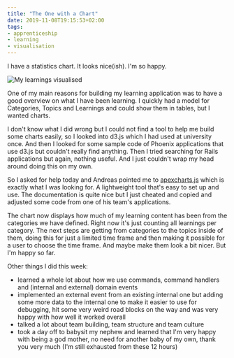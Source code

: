 ```yaml
---
title: "The One with a Chart"
date: 2019-11-08T19:15:53+02:00
tags:
- apprenticeship
- learning
- visualisation
---
```


I have a statistics chart. It looks nice(ish). I'm so happy.

![My learnings visualised](/images/posts/2019-11-08-charts.png)

One of my main reasons for building my learning application was to have a good overview on what I have been learning. I quickly had a model for Categories, Topics and Learnings and could show them in tables, but I wanted charts.

I don't know what I did wrong but I could not find a tool to help me build some charts easily, so I looked into d3.js which I had used at university once. And then I looked for some sample code of Phoenix applications that use d3.js but couldn't really find anything. Then I tried searching for Rails applications but again, nothing useful. And I just couldn't wrap my head around doing this on my own.

So I asked for help today and Andreas pointed me to [apexcharts.js](https://apexcharts.com/) which is exactly what I was looking for. A lightweight tool that's easy to set up and use. The documentation is quite nice but I just cheated and copied and adjusted some code from one of his team's applications.

The chart now displays how much of my learning content has been from the categories we have defined. Right now it's just counting all learnings per category. The next steps are getting from categories to the topics inside of them, doing this for just a limited time frame and then making it possible for a user to choose the time frame. And maybe make them look a bit nicer. But I'm happy so far.

Other things I did this week:

- learned a whole lot about how we use commands, command handlers and (internal and external) domain events
- implemented an external event from an existing internal one but adding some more data to the internal one to make it easier to use for debugging, hit some very weird road blocks on the way and was very happy with how well it worked overall
- talked a lot about team building, team structure and team culture
- took a day off to babysit my nephew and learned that I'm very happy with being a god mother, no need for another baby of my own, thank you very much (I'm still exhausted from these 12 hours)